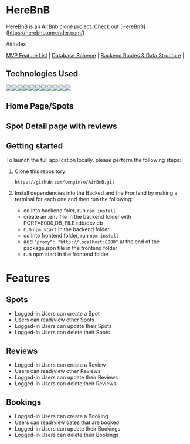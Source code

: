 # HereBnB

HereBnB is an AirBnb clone project.
Check out [HereBnB] (https://herebnb.onrender.com/)

##Index

[MVP Feature List](https://github.com/tenginro/AirBnB/wiki/Feature-Doc) |
[Database Scheme](https://github.com/tenginro/AirBnB/wiki/Database-schema) |
[Backend Routes & Data Structure](https://github.com/tenginro/AirBnB/wiki/API-doc) |

## Technologies Used

<img src="https://img.shields.io/badge/Python-3.9-blue?style=for-the-badge&logo=python&logoColor=white" /><img src="https://img.shields.io/badge/JavaScript-323330?style=for-the-badge&logo=javascript&logoColor=F7DF1E" /><img src="https://img.shields.io/badge/Node.js-339933?style=for-the-badge&logo=nodedotjs&logoColor=white" /><img src="https://img.shields.io/badge/Express.js-000000?style=for-the-badge&logo=express&logoColor=white" /><img src="https://img.shields.io/badge/PostgreSQL-316192?style=for-the-badge&logo=postgresql&logoColor=white" /><img src="https://img.shields.io/badge/HTML5-E34F26?style=for-the-badge&logo=html5&logoColor=white" /><img src="https://img.shields.io/badge/CSS3-1572B6?style=for-the-badge&logo=css3&logoColor=white" /><img src="https://img.shields.io/badge/React-20232A?style=for-the-badge&logo=react&logoColor=61DAFB" /><img src="https://img.shields.io/badge/Redux-593D88?style=for-the-badge&logo=redux&logoColor=white" /><img src="https://img.shields.io/badge/GitHub-100000?style=for-the-badge&logo=github&logoColor=white" /><img src="https://img.shields.io/badge/Render-41B883?style=for-the-badge&logo=render&logoColor=white)" />

## Home Page/Spots

## Spot Detail page with reviews

## Getting started

To launch the full application locally, please perform the following steps:

1. Clone this repository:

   `https://github.com/tenginro/AirBnB.git`

2. Install dependencies into the Backed and the Frontend by making a terminal for each one and then run the following:
   - cd into backend foler, run `npm install`
   - create an .env file in the backend folder with PORT=8000,DB_FILE=db/dev.db
   - run `npm start` in the backend folder
   - cd into frontend folder, run `npm install`
   - add `"proxy": "http://localhost:8000"` at the end of the package.json file in the frontend folder
   - run npm start in the frontend folder

# Features

## Spots

- Logged-in Users can create a Spot
- Users can read/view other Spots
- Logged-in Users can update their Spots
- Logged-in Users can delete their Spots

## Reviews

- Logged-in Users can create a Review
- Users can read/view other Reviews
- Logged-in Users can update their Reviews
- Logged-in Users can delete their Reviews

## Bookings

- Logged-in Users can create a Booking
- Users can read/view dates that are booked
- Logged-in Users can update their Bookings
- Logged-in Users can delete their Bookings
